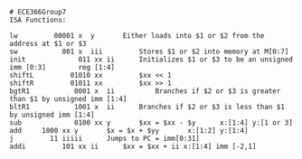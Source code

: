 	# ECE366Group7
	ISA Functions:

	lw	       00001 x  y		Either loads into $1 or $2 from the address at $1 or $3
	sw        	 001 x  iii  		Stores $1 or $2 into memory at M[0:7]
	init  	         011 xx ii		Initializes $1 or $3 to be an unsigned imm [0:3]		reg [1:4]
	shiftL	       01010 xx			$xx << 1
	shiftR	       01011 xx			$xx >> 1
	bgtR1	        0001 x  ii    	 	Branches if $2 or $3 is greater than $1 by unsigned imm [1:4]
	bltR1	        1001 x  ii		Branches if $2 or $3 is less than $1 by unsigned imm [1:4]
	sub             0100 xx y 		$xx = $xx - $y		x:[1:4] y:[1 or 3]
	add		1000 xx y		$x = $x + $yy		x:[1:2] y:[1:4]
	j		  11 iiiii		Jumps to PC = imm[0:31]
	addi		 101 xx ii		$xx = $xx + ii x:[1:4] imm [-2,1]
